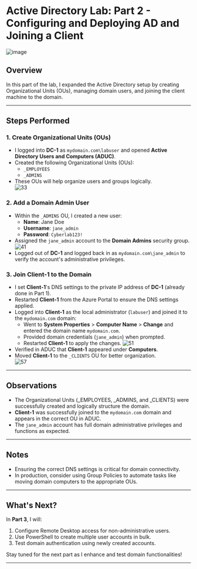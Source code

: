 # Active Directory Lab: Part 2 - Configuring and Deploying AD and Joining a Client
![image](https://github.com/user-attachments/assets/7fadf434-2b70-4f76-a0f7-1f9513fec347)

## Overview
In this part of the lab, I expanded the Active Directory setup by creating Organizational Units (OUs), managing domain users, and joining the client machine to the domain.

---

## Steps Performed

### 1. Create Organizational Units (OUs)
- I logged into **DC-1** as `mydomain.com\labuser` and opened **Active Directory Users and Computers (ADUC)**.  
- Created the following Organizational Units (OUs):
  - `_EMPLOYEES`
  - `_ADMINS`
- These OUs will help organize users and groups logically.  
![33](https://github.com/user-attachments/assets/03d48808-3582-4d38-ac86-175b1baf70a0)

### 2. Add a Domain Admin User
- Within the `_ADMINS` OU, I created a new user:
  - **Name**: Jane Doe  
  - **Username**: `jane_admin`  
  - **Password**: `Cyberlab123!`  
- Assigned the `jane_admin` account to the **Domain Admins** security group.
![41](https://github.com/user-attachments/assets/56c54912-3d6c-44ea-a4de-5b801809b3cc)
- Logged out of **DC-1** and logged back in as `mydomain.com\jane_admin` to verify the account's administrative privileges.  

### 3. Join Client-1 to the Domain
- I set **Client-1**'s DNS settings to the private IP address of **DC-1** (already done in Part 1).
- Restarted **Client-1** from the Azure Portal to ensure the DNS settings applied.
- Logged into **Client-1** as the local administrator (`labuser`) and joined it to the `mydomain.com` domain:
  - Went to **System Properties** > **Computer Name** > **Change** and entered the domain name `mydomain.com`.
  - Provided domain credentials (`jane_admin`) when prompted.  
  - Restarted **Client-1** to apply the changes.
![51](https://github.com/user-attachments/assets/3eab3da6-5891-45a3-98d6-686011da70b2)
- Verified in ADUC that **Client-1** appeared under **Computers**.
- Moved **Client-1** to the `_CLIENTS` OU for better organization.  
![57](https://github.com/user-attachments/assets/9ed71695-57c5-405f-87cb-3de9df5d746a)

---

## Observations
- The Organizational Units (_EMPLOYEES, _ADMINS, and _CLIENTS) were successfully created and logically structure the domain.  
- **Client-1** was successfully joined to the `mydomain.com` domain and appears in the correct OU in ADUC.  
- The `jane_admin` account has full domain administrative privileges and functions as expected.

---

## Notes
- Ensuring the correct DNS settings is critical for domain connectivity.
- In production, consider using Group Policies to automate tasks like moving domain computers to the appropriate OUs.

---

## What's Next?
In **Part 3**, I will:
1. Configure Remote Desktop access for non-administrative users.  
2. Use PowerShell to create multiple user accounts in bulk.  
3. Test domain authentication using newly created accounts.  

Stay tuned for the next part as I enhance and test domain functionalities!

---
